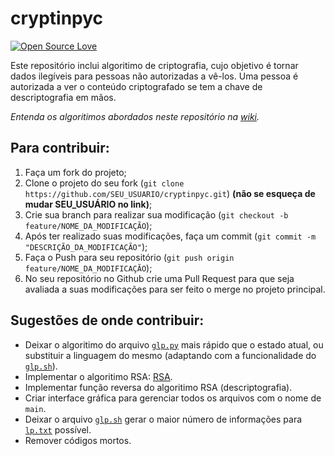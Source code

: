 # cryptinpyc
[![Open Source Love](https://badges.frapsoft.com/os/v1/open-source.png?v=103)](https://github.com/ellerbrock/open-source-badges/)

Este repositório inclui algoritimo de criptografia, cujo objetivo é tornar dados ilegíveis para pessoas não autorizadas a vê-los. Uma pessoa é autorizada a ver o conteúdo criptografado se tem a chave de descriptografia em mãos.

*Entenda os algoritimos abordados neste repositório na [wiki](https://github.com/mateusnssp/cryptinpyc/wiki).*
 
## Para contribuir:

1. Faça um fork do projeto;
2. Clone o projeto do seu fork (`git clone https://github.com/SEU_USUARIO/cryptinpyc.git`) **(não se esqueça de mudar SEU_USUÁRIO no link)**;
3. Crie sua branch para realizar sua modificação (`git checkout -b feature/NOME_DA_MODIFICAÇÃO`);
4. Após ter realizado suas modificações, faça um commit (`git commit -m "DESCRIÇÃO_DA_MODIFICAÇÃO"`);
5. Faça o Push para seu repositório (`git push origin feature/NOME_DA_MODIFICAÇÃO`);
6. No seu repositório no Github crie uma Pull Request para que seja avaliada a suas modificações para ser feito o merge no projeto principal.

## Sugestões de onde contribuir:

* Deixar o algoritimo do arquivo [`glp.py`](./.glp/glp.py) mais rápido que o estado atual, ou substituir a linguagem do mesmo (adaptando com a funcionalidade do [`glp.sh`](./.glp/glp.sh)).
* Implementar o algoritimo RSA: [RSA](https://pt.m.wikipedia.org/wiki/RSA_(sistema_criptogr%C3%A1fico)).
* Implementar função reversa do algoritimo RSA (descriptografia).
* Criar interface gráfica para gerenciar todos os arquivos com o nome de `main`.
* Deixar o arquivo [`glp.sh`](./.glp/glp.sh) gerar o maior número de informações para [`lp.txt`](./.glp/lp.txt) possível.
* Remover códigos mortos.


